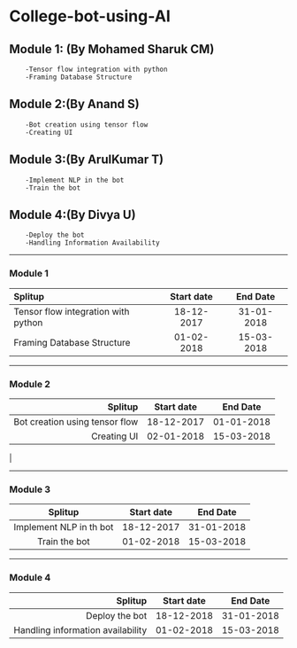 # College-bot-using-AI


## Module 1:  (By Mohamed Sharuk CM)
        -Tensor flow integration with python
        -Framing Database Structure
        
## Module 2:(By Anand S)
        -Bot creation using tensor flow
        -Creating UI 
        
## Module 3:(By ArulKumar T)
        -Implement NLP in the bot
        -Train the bot

## Module 4:(By Divya U)
        -Deploy the bot
        -Handling Information Availability

       
___

### Module 1

| Splitup                            | Start date      | End Date        | 
| :-----------------------------     | :-------------: | :-------------: | 
| Tensor flow integration with python| 18-12-2017      | 31-01-2018      | 
| Framing Database Structure         | 01-02-2018      | 15-03-2018      | 
                            

***
### Module 2

| Splitup                        | Start date    | End Date      | 
| -----------------------------: | :-----------: | :-----------: | 
| Bot creation using tensor flow | 18-12-2017    | 01-01-2018    | 
| Creating UI                    | 02-01-2018    | 15-03-2018    | 
|                               

***
### Module 3
| Splitup                       | Start date    | End Date      | 
| :----------------------------:| :-----------: | :-----------: | 
|Implement NLP in th bot        | 18-12-2017    | 31-01-2018    |
|Train the bot                  | 01-02-2018    | 15-03-2018    |

***
### Module 4
| Splitup                         | Start date    | End Date      | 
| -----------------------------:  | :-----------: | :-----------: | 
|Deploy the bot                   | 18-12-2018    | 31-01-2018    |
|Handling information availability| 01-02-2018    | 15-03-2018    | 


